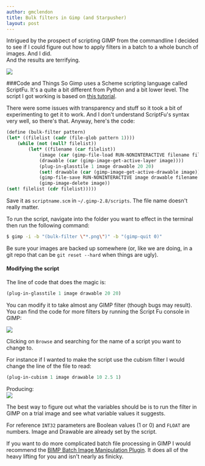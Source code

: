 ```yaml
---
author: gmclendon
title: Bulk filters in Gimp (and Starpusher)
layout: post
---
```


Intrigued by the prospect of scripting GIMP from the commandline I decided to see if I could figure out how to apply filters in a batch to a whole bunch of images. And I did.  
And the results are terrifying.  

![](http://i.imgur.com/KOFqFen.png)  

###Code and Things
So Gimp uses a Scheme scripting language called ScriptFu. It's a quite a bit different from Python and a bit lower level. The script I got working is based on [this tutorial](http://chrisspeck.com/2011/02/batch-application-of-filters-in-gimp-to-make-many-old-photos/).  

There were some issues with transparency and stuff so it took a bit of experimenting to get it to work. And I don't understand ScriptFu's syntax very well, so there's that. Anyway, here's the code:

```scheme
(define (bulk-filter pattern)
(let* ((filelist (cadr (file-glob pattern 1))))
    (while (not (null? filelist))
        (let* ((filename (car filelist))
            (image (car (gimp-file-load RUN-NONINTERACTIVE filename filename)))
            (drawable (car (gimp-image-get-active-layer image))))
            (plug-in-glasstile 1 image drawable 20 20)
            (set! drawable (car (gimp-image-get-active-drawable image)))
            (gimp-file-save RUN-NONINTERACTIVE image drawable filename filename)
            (gimp-image-delete image))
(set! filelist (cdr filelist)))))
```

Save it as `scriptname.scm` in `~/.gimp-2.8/scripts`. The file name doesn't really matter. 

To run the script, navigate into the folder you want to effect in the terminal then run the following command:  

```bash
$ gimp -i -b "(bulk-filter \"*.png\")" -b "(gimp-quit 0)"
```

Be sure your images are backed up somewhere (or, like we are doing, in a git repo that can be `git reset --hard` when things are ugly).  

#### Modifying the script  
The line of code that does the magic is:  

```scheme
(plug-in-glasstile 1 image drawable 20 20)  
```  

You can modify it to take almost any GIMP filter (though bugs may result). You can find the code for more filters by running the Script Fu console in GIMP:

![](http://i.imgur.com/60RYANK.png)

Clicking on `Browse` and searching for the name of a script you want to change to.

For instance if I wanted to make the script use the cubism filter I would change the line of the file to read:  
  
```scheme  
(plug-in-cubism 1 image drawable 10 2.5 1)
```    

Producing:   
![](http://i.imgur.com/ZQJmvTu.png)  

The best way to figure out what the variables should be is to run the filter in GIMP on a trial image and see what variable values it suggests.

For reference `INT32` parameters are Boolean values (1 or 0) and `FLOAT` are numbers. Image and Drawable are already set by the script.

If you want to do more complicated batch file processing in GIMP I would recommend the [BIMP Batch Image Manipulation Plugin](http://registry.gimp.org/node/26259). It does all of the heavy lifting for you and isn't nearly as finicky.



